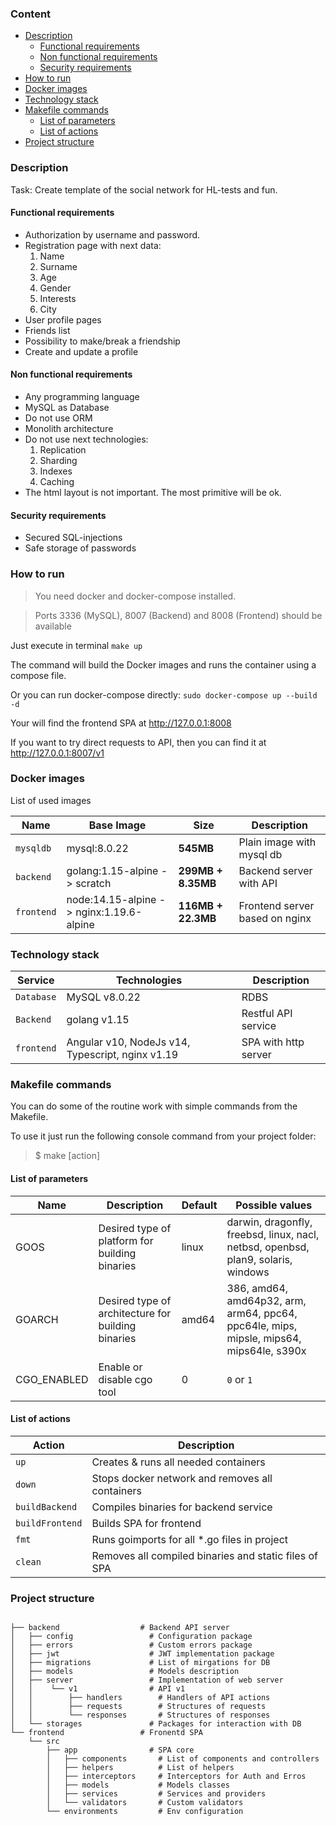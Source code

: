 ### Content

* [Description](#Description)
    * [Functional requirements](#Functional-requirements)
    * [Non functional requirements](#Non-functional-requirements)
    * [Security requirements](#Security-requirements)
* [How to run](#How-to-run)
* [Docker images](#Docker-images)
* [Technology stack](#Technology-stack)
* [Makefile commands](#Makefile-commands)
    * [List of parameters](#List-of-parameters)
    * [List of actions](#List-of-actions)
* [Project structure](#Project-structure)

### Description

Task: Create template of the social network for HL-tests and fun.

#### Functional requirements

- Authorization by username and password.
- Registration page with next data:
    1. Name
    2. Surname
    3. Age
    4. Gender
    5. Interests
    6. City
- User profile pages
- Friends list
- Possibility to make/break a friendship
- Create and update a profile

#### Non functional requirements

- Any programming language
- MySQL as Database
- Do not use ORM
- Monolith architecture
- Do not use next technologies:
    1) Replication
    2) Sharding
    3) Indexes
    4) Caching
- The html layout is not important. The most primitive will be ok.

#### Security requirements

- Secured SQL-injections
- Safe storage of passwords


### How to run

> You need docker and docker-compose installed.

> Ports 3336 (MySQL), 8007 (Backend) and 8008 (Frontend) should be available

Just execute in terminal `make up`

The command will build the Docker images and runs the container using a compose file.  

Or you can run docker-compose directly:
`sudo docker-compose up --build -d`

Your will find the frontend SPA at http://127.0.0.1:8008

If you want to try direct requests to API, then you can find it at http://127.0.0.1:8007/v1

### Docker images

List of used images

|Name|Base Image|Size|Description|
|-----|------|------|------|
|`mysqldb`|mysql:8.0.22|**545MB**|Plain image with mysql db|
|`backend`|golang:1.15-alpine -> scratch|**299MB + 8.35MB**|Backend server with API|
|`frontend`|node:14.15-alpine -> nginx:1.19.6-alpine|**116MB + 22.3MB**|Frontend server based on nginx|

### Technology stack

|Service|Technologies|Description|
|-----|------|------|
|`Database`|MySQL v8.0.22|RDBS|
|`Backend`|golang v1.15|Restful API service|
|`frontend`|Angular v10, NodeJs v14, Typescript, nginx v1.19|SPA with http server|


### Makefile commands

You can do some of the routine work with simple commands from the Makefile.

To use it just run the following console command from your project folder:
> $ make [action]

#### List of parameters

|Name|Description|Default|Possible values|
|---|---|---|---|
|GOOS|Desired type of platform for building binaries|linux|darwin, dragonfly, freebsd, linux, nacl, netbsd, openbsd, plan9, solaris, windows|
|GOARCH|Desired type of architecture for building binaries|amd64|386, amd64, amd64p32, arm, arm64, ppc64, ppc64le, mips, mipsle, mips64, mips64le, s390x|
|CGO_ENABLED|Enable or disable cgo tool|0|`0` or `1`|

#### List of actions

|Action|Description|
|---|---|
|`up`|Creates & runs all needed containers|
|`down`|Stops docker network and removes all containers|
|`buildBackend`|Compiles binaries for backend service|
|`buildFrontend`|Builds SPA for frontend|
|`fmt`|Runs goimports for all *.go files in project|
|`clean`|Removes all compiled binaries and static files of SPA|


### Project structure

```

├── backend                  # Backend API server
│   ├── config                 # Configuration package
│   ├── errors                 # Custom errors package
│   ├── jwt                    # JWT implementation package
│   ├── migrations             # List of mirgations for DB
│   ├── models                 # Models description
│   ├── server                 # Implementation of web server
│   │    └── v1                # API v1
│   │        ├── handlers        # Handlers of API actions
│   │        ├── requests        # Structures of requests 
│   │        └── responses       # Structures of responses
│   └── storages               # Packages for interaction with DB
└── frontend                 # Fronentd SPA
    └── src
        ├── app                # SPA core
        │   ├── components       # List of components and controllers
        │   ├── helpers          # List of helpers
        │   ├── interceptors     # Interceptors for Auth and Erros
        │   ├── models           # Models classes
        │   ├── services         # Services and providers
        │   └── validators       # Custom validators
        └── environments         # Env configuration
```
